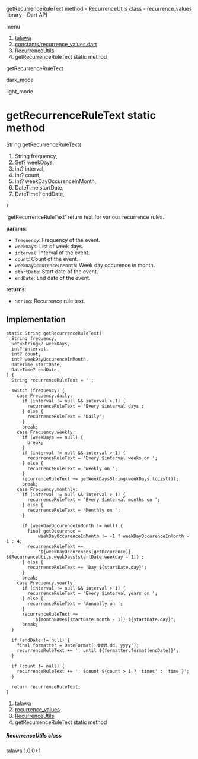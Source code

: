 




getRecurrenceRuleText method - RecurrenceUtils class - recurrence\_values library - Dart API







menu

1. [talawa](../../index.html)
2. [constants/recurrence\_values.dart](../../constants_recurrence_values/constants_recurrence_values-library.html)
3. [RecurrenceUtils](../../constants_recurrence_values/RecurrenceUtils-class.html)
4. getRecurrenceRuleText static method

getRecurrenceRuleText


dark\_mode

light\_mode




# getRecurrenceRuleText static method


String
getRecurrenceRuleText(

1. String frequency,
2. Set<String>? weekDays,
3. int? interval,
4. int? count,
5. int? weekDayOccurenceInMonth,
6. DateTime startDate,
7. DateTime? endDate,

)

'getRecurrenceRuleText' return text for various recurrence rules.

**params**:

* `frequency`: Frequency of the event.
* `weekDays`: List of week days.
* `interval`: Interval of the event.
* `count`: Count of the event.
* `weekDayOccurenceInMonth`: Week day occurence in month.
* `startDate`: Start date of the event.
* `endDate`: End date of the event.

**returns**:

* `String`: Recurrence rule text.

## Implementation

```
static String getRecurrenceRuleText(
  String frequency,
  Set<String>? weekDays,
  int? interval,
  int? count,
  int? weekDayOccurenceInMonth,
  DateTime startDate,
  DateTime? endDate,
) {
  String recurrenceRuleText = '';

  switch (frequency) {
    case Frequency.daily:
      if (interval != null && interval > 1) {
        recurrenceRuleText = 'Every $interval days';
      } else {
        recurrenceRuleText = 'Daily';
      }
      break;
    case Frequency.weekly:
      if (weekDays == null) {
        break;
      }
      if (interval != null && interval > 1) {
        recurrenceRuleText = 'Every $interval weeks on ';
      } else {
        recurrenceRuleText = 'Weekly on ';
      }
      recurrenceRuleText += getWeekDaysString(weekDays.toList());
      break;
    case Frequency.monthly:
      if (interval != null && interval > 1) {
        recurrenceRuleText = 'Every $interval months on ';
      } else {
        recurrenceRuleText = 'Monthly on ';
      }

      if (weekDayOccurenceInMonth != null) {
        final getOccurence =
            weekDayOccurenceInMonth != -1 ? weekDayOccurenceInMonth - 1 : 4;
        recurrenceRuleText +=
            '${weekDayOccurences[getOccurence]} ${RecurrenceUtils.weekDays[startDate.weekday - 1]}';
      } else {
        recurrenceRuleText += 'Day ${startDate.day}';
      }
      break;
    case Frequency.yearly:
      if (interval != null && interval > 1) {
        recurrenceRuleText = 'Every $interval years on ';
      } else {
        recurrenceRuleText = 'Annually on ';
      }
      recurrenceRuleText +=
          '${monthNames[startDate.month - 1]} ${startDate.day}';
      break;
  }

  if (endDate != null) {
    final formatter = DateFormat('MMMM dd, yyyy');
    recurrenceRuleText += ', until ${formatter.format(endDate)}';
  }

  if (count != null) {
    recurrenceRuleText += ', $count ${count > 1 ? 'times' : 'time'}';
  }

  return recurrenceRuleText;
}
```

 


1. [talawa](../../index.html)
2. [recurrence\_values](../../constants_recurrence_values/constants_recurrence_values-library.html)
3. [RecurrenceUtils](../../constants_recurrence_values/RecurrenceUtils-class.html)
4. getRecurrenceRuleText static method

##### RecurrenceUtils class





talawa
1.0.0+1






